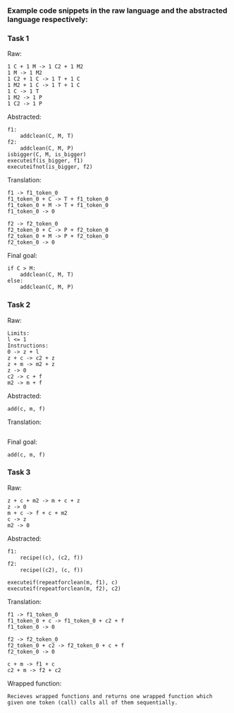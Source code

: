 ### Example code snippets in the raw language and the abstracted language respectively: 

### Task 1

Raw:
```
1 C + 1 M -> 1 C2 + 1 M2
1 M -> 1 M2
1 C2 + 1 C -> 1 T + 1 C
1 M2 + 1 C -> 1 T + 1 C
1 C -> 1 T
1 M2 -> 1 P
1 C2 -> 1 P
```

Abstracted:
```
f1:
    addclean(C, M, T)
f2:
    addclean(C, M, P)
isbigger(C, M, is_bigger)
executeif(is_bigger, f1)
executeifnot(is_bigger, f2)
```

Translation:
```
f1 -> f1_token_0
f1_token_0 + C -> T + f1_token_0
f1_token_0 + M -> T + f1_token_0
f1_token_0 -> 0

f2 -> f2_token_0
f2_token_0 + C -> P + f2_token_0
f2_token_0 + M -> P + f2_token_0
f2_token_0 -> 0
```


Final goal:
```
if C > M:
    addclean(C, M, T)
else:
    addclean(C, M, P)
```

### Task 2

Raw:

```
Limits:
l <= 1
Instructions:
0 -> z + l
z + c -> c2 + z
z + m -> m2 + z
z -> 0
c2 -> c + f
m2 -> m + f
```

Abstracted:

```
add(c, m, f)
```

Translation:

```

```

Final goal:

```
add(c, m, f)
```

### Task 3

Raw:

```
z + c + m2 -> m + c + z
z -> 0
m + c -> f + c + m2
c -> z
m2 -> 0
```

Abstracted:

```
f1:
    recipe((c), (c2, f))
f2:
    recipe((c2), (c, f))

executeif(repeatforclean(m, f1), c)
executeif(repeatforclean(m, f2), c2)
```

Translation:

```
f1 -> f1_token_0
f1_token_0 + c -> f1_token_0 + c2 + f
f1_token_0 -> 0

f2 -> f2_token_0
f2_token_0 + c2 -> f2_token_0 + c + f
f2_token_0 -> 0

c + m -> f1 + c
c2 + m -> f2 + c2
```


Wrapped function:
```
Recieves wrapped functions and returns one wrapped function which given one token (call) calls all of them sequentially.
```